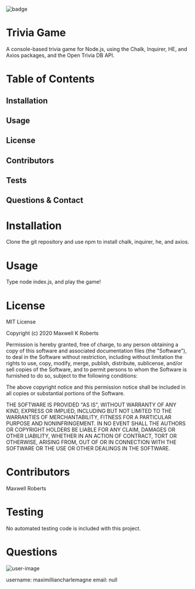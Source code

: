 ![badge](https://img.shields.io/github/languages/top/maximilliancharlemagne/console-hangman)
 
# Trivia Game
 
A console-based trivia game for Node.js, using the Chalk, Inquirer, HE, and Axios packages, and the Open Trivia DB API.
 
# Table of Contents
## Installation
## Usage
## License
## Contributors
## Tests
## Questions & Contact
 
# Installation
Clone the git repository and use npm to install chalk, inquirer, he, and axios.
 
# Usage
Type node index.js, and play the game!
 
# License
MIT License

Copyright (c) 2020 Maxwell K Roberts

Permission is hereby granted, free of charge, to any person obtaining a copy
of this software and associated documentation files (the "Software"), to deal
in the Software without restriction, including without limitation the rights
to use, copy, modify, merge, publish, distribute, sublicense, and/or sell
copies of the Software, and to permit persons to whom the Software is
furnished to do so, subject to the following conditions:

The above copyright notice and this permission notice shall be included in all
copies or substantial portions of the Software.

THE SOFTWARE IS PROVIDED "AS IS", WITHOUT WARRANTY OF ANY KIND, EXPRESS OR
IMPLIED, INCLUDING BUT NOT LIMITED TO THE WARRANTIES OF MERCHANTABILITY,
FITNESS FOR A PARTICULAR PURPOSE AND NONINFRINGEMENT. IN NO EVENT SHALL THE
AUTHORS OR COPYRIGHT HOLDERS BE LIABLE FOR ANY CLAIM, DAMAGES OR OTHER
LIABILITY, WHETHER IN AN ACTION OF CONTRACT, TORT OR OTHERWISE, ARISING FROM,
OUT OF OR IN CONNECTION WITH THE SOFTWARE OR THE USE OR OTHER DEALINGS IN THE
SOFTWARE.
 
# Contributors
Maxwell Roberts
 
# Testing
No automated testing code is included with this project.
 
# Questions
![user-image](https://avatars3.githubusercontent.com/u/13306164?v=4)
 
username: maximilliancharlemagne
email: null
 